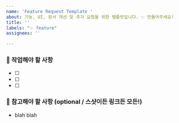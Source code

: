 ```yaml
---
name: 'Feature Request Template '
about: 기능, UI, 문서 개선 및 추가 요청을 위한 템플릿입니다. ✨ 만들어주세요!
title: ''
labels: "✨ feature"
assignees: ''

---
```


### 📃 작업해야 할 사항
- [ ]
- [ ]
- [ ]

### 🧩 참고해야 할 사항 (optional / 스샷이든 링크든 모든!)
- blah blah
